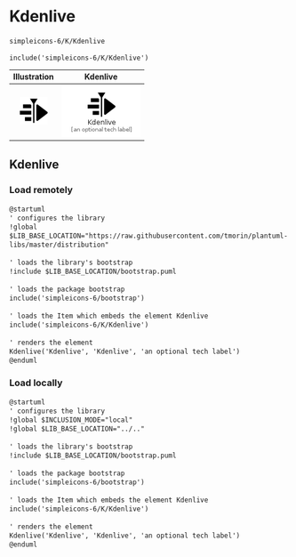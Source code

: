 # Kdenlive


```text
simpleicons-6/K/Kdenlive
```

```text
include('simpleicons-6/K/Kdenlive')
```



| Illustration | Kdenlive |
| :---: | :---: |
| ![illustration for Illustration](../../simpleicons-6/K/Kdenlive.png) | ![illustration for Kdenlive](../../simpleicons-6/K/Kdenlive.Local.png) |




## Kdenlive

### Load remotely
```plantuml
@startuml
' configures the library
!global $LIB_BASE_LOCATION="https://raw.githubusercontent.com/tmorin/plantuml-libs/master/distribution"

' loads the library's bootstrap
!include $LIB_BASE_LOCATION/bootstrap.puml

' loads the package bootstrap
include('simpleicons-6/bootstrap')

' loads the Item which embeds the element Kdenlive
include('simpleicons-6/K/Kdenlive')

' renders the element
Kdenlive('Kdenlive', 'Kdenlive', 'an optional tech label')
@enduml
```

### Load locally
```plantuml
@startuml
' configures the library
!global $INCLUSION_MODE="local"
!global $LIB_BASE_LOCATION="../.."

' loads the library's bootstrap
!include $LIB_BASE_LOCATION/bootstrap.puml

' loads the package bootstrap
include('simpleicons-6/bootstrap')

' loads the Item which embeds the element Kdenlive
include('simpleicons-6/K/Kdenlive')

' renders the element
Kdenlive('Kdenlive', 'Kdenlive', 'an optional tech label')
@enduml
```

